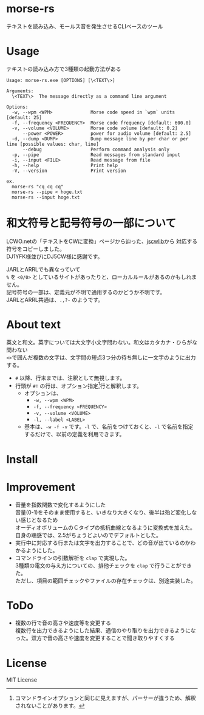 # morse-rs
テキストを読み込み、モールス音を発生させるCLIベースのツール

# Usage
テキストの読み込み方で3種類の起動方法がある

```
Usage: morse-rs.exe [OPTIONS] [\<TEXT\>]

Arguments:
  \<TEXT\>  The message directly as a command line argument

Options:
  -w, --wpm <WPM>              Morse code speed in `wpm` units [default: 25]
  -f, --frequency <FREQUENCY>  Morse code frequency [default: 600.0]
  -v, --volume <VOLUME>        Morse code volume [default: 0.2]
      --power <POWER>          power for audio volume [default: 2.5]
  -d, --dump <DUMP>            Dump message line by per char or per line [possible values: char, line]
      --debug                  Perform command analysis only
  -p, --pipe                   Read messages from standard input
  -i, --input <FILE>           Read message from file
  -h, --help                   Print help
  -V, --version                Print version

ex.
  morse-rs "cq cq cq"
  morse-rs --pipe < hoge.txt
  morse-rs --input hoge.txt
```

# 和文符号と記号符号の一部について
  LCWO.netの「テキストをCWに変換」ページから辿った、[jscwlib](https://git.fkurz.net/dj1yfk/jscwlib/)から
  対応する符号をコピーしました。<br>
  DJ1YFK様並びにDJ5CW様に感謝です。

  JARLとARRLでも異なっていて<br>
  ```%``` を ```<0/0>``` としているサイトがあったりと、ローカルルールがあるのかもしれません。<br>
  記号符号の一部は、定義元が不明で通用するのかどうか不明です。<br>
  JARLとARRL共通は、```.,?-``` のようです。


# About text
  英文と和文。英字については大文字小文字問わない。和文はカタカナ・ひらがな問わない<br>
  ```<>```で囲んだ複数の文字は、文字間の短点3つ分の待ち無しに一文字のように出力する。
   
  - `#` 以降、行末までは、注釈として無視します。
  - 行頭が `#!` の行は、オプション指定[^1]行と解釈します。
    - オプションは、
      - `-w, --wpm <WPM>`
      - `-f, --frequency <FREQUENCY>`
      - `-v, --volume <VOLUME>`
      - `-l, --label <LABEL>`
    - 基本は、`-w -f -v` です。`-l` で、名前をつけておくと、`-l` で名前を指定するだけで、以前の定義を利用できます。
[^1]: コマンドラインオプションと同じに見えますが、パーサーが違うため、解釈されないことがあります。

# Install

# Improvement
   - 音量を指数関数で変化するようにした<br>
     音量(0-1)をそのまま使用すると、いきなり大きくなり、後半は殆ど変化しない感じとなるため<br>
     オーディオボリュームのＣタイプの抵抗曲線となるように変換式を加えた。<br>
     自身の聴感では、2.5がちょうどよいのでデフォルトとした。<br>
   - 実行中に対応する行または文字を出力することで、どの音が出ているのかわかるようにした。<br>
   - コマンドラインの引数解析を `clap` で実現した。<br>
     3種類の電文の与え方についての、排他チェックを `clap` で行うことができた。<br>
     ただし、項目の範囲チェックやファイルの存在チェックは、別途実装した。

# ToDo
- 複数の行で音の高さや速度等を変更する<br>
  複数行を出力できるようにした結果、通信のやり取りを出力できるようになった。双方で音の高さや速度を変更することで聞き取りやすくする<br>

# License
MIT License